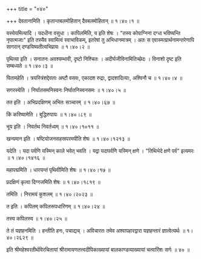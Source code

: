 +++
title = "०४०"

+++
देवतानामिति । कृतान्तबलमोहितान् दैवबलमोहितान्  ॥  १।४०।१ ॥   

  

यस्येयमित्यादि । यदधीना वसुधा । कापिलमिति, य इति शेषः । "तस्य कोपाग्निना दग्धा भविष्यन्ति नृपात्मजाः" इति तस्यैव स्वामित्वं स्वाभाविकम्, इतरेषां तु अभिधानमात्रम् । अतः स एवास्मत्प्रार्थनामन्तरेणापि सागरान् दण्डयिष्यतीत्यभिप्रायः  ॥  १।४०।२ ॥   

  

पृथिव्या इति । सनातनः अवश्यम्भावी, दृष्टो निश्चितः । अदीर्घजीविनामितिच्छेदः । विनाशो दृष्ट इति सम्बध्यते  ॥  १।४०।३ ॥   

  

पितामहेति । त्रयस्त्रिंशद्देवताः अष्टौ वसवः, एकादश रुद्राः, द्वादशादित्याः, अश्विनौ च  ॥  १।४०।४ ॥   

  

सगरस्येति । निर्घातसमनिस्वनः निर्घातनिस्वनसमः  ॥  १।४०।५ ॥   

  

तत इति । अभिप्रदक्षिणम् अभितः सञ्चारम्  ॥  १।४०।६७ ॥   

  

किं करिष्यामेति । बुद्धिरुपायः  ॥  १।४०।८९ ॥   

  

भूय इति । निवर्तथ निवर्तध्वम्  ॥  १।४०।१०११ ॥   

  

खन्यमान इति । षष्टियोजनसहस्रपरमपीति शेषः  ॥  १।४०।१२१३ ॥   

  

यदेति । यदा पर्वणि यस्मिन् काले भवेत् भवति । यद्वा यदापर्वणि यस्मिन् क्षणे । "तिथिभेदे क्षणे पर्व" इत्यमरः  ॥  १।४०।१४१६ ॥   

  

महापद्ममिति । धारयन्तं पृथिवीमिति शेषः  ॥  १।४०।१७ ॥   

  

प्रदक्षिणं कृत्वा दिग्गजमिति शेषः  ॥  १।४०।१८१९ ॥   

  

तमिति । निरामयं कुशलम्  ॥  १।४०।२०२३ ॥   

  

त इति । कपिलम् कपिलरूपधारिणम्  ॥  १।४०।२४ ॥   

  

तस्य कपिलस्य  ॥  १।४०।२५ ॥   

  

ते तं यज्ञहनमिति । हन्तीति हनः, पचाद्यच् । अविचारतः तमेव अश्वापहारद्वारा यज्ञहन्तारं ज्ञात्वेत्यर्थः  ॥  १।४०।२६२९ ॥   

  

इति श्रीमहेश्वरतीर्थविरचितायां श्रीरामायणतत्त्वदीपिकाख्यायां बालकाण्डव्याख्यायां चत्वारिंशः सर्गः  ॥  ४०  ॥   

  

  

